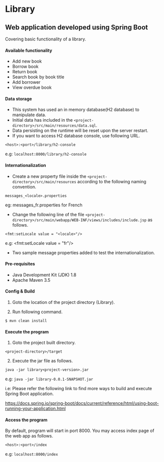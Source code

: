 # Library
Web application developed using Spring Boot
---
Covering basic functionality of a library.

#### Available functionality
* Add new book
* Borrow book
* Return book
* Search book by book title
* Add borrower
* View overdue book

#### Data storage
* This system has used an in memory database(H2 database) to manipulate data.
* Initial data has included in the `<project-directory>/src/main/resources/data.sql`.
* Data persisting on the runtime will be reset upon the server restart.
* If you want to access H2 database console, use following URL.

`<host>:<port>/library/h2-console`

e.g: `localhost:8000/library/h2-console`

#### Internationalization
* Create a new property file inside the `<project-directory>/src/main/resources` according to the following naming convention.

`messages_<locale>.properties`

eg: messages_fr.properties for French

* Change the following line of the file `<project-directory>/src/main/webapp/WEB-INF/views/includes/include.jsp` as follows.

`<fmt:setLocale value = "<locale>"/>`

e.g: <fmt:setLocale value = "fr"/>

* Two sample message properties added to test the internationalization.

#### Pre-requisites
* Java Development Kit (JDK) 1.8
* Apache Maven 3.5

#### Config & Build
1. Goto the location of the project directory (Library).

2. Run following command.

`$ mvn clean install`

#### Execute the program
1. Goto the project built directory.

`<project-directory>/target`

2. Execute the jar file as follows.

`java -jar library<project-version>.jar`

e.g: `java -jar library-0.0.1-SNAPSHOT.jar`

i.e: Please refer the following link to find more ways to build and execute Spring Boot application.

https://docs.spring.io/spring-boot/docs/current/reference/html/using-boot-running-your-application.html

#### Access the program
By default, program will start in port 8000. You may access index page of the web app as follows.

`<host>:<port>/index`

e.g: `localhost:8000/index`